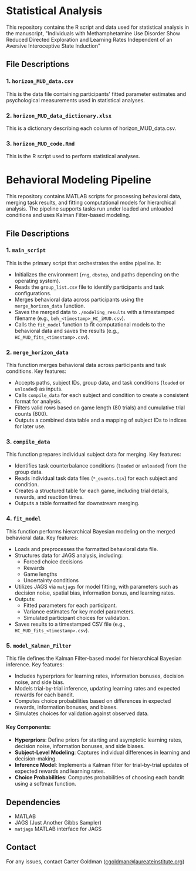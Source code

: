 # Statistical Analysis

This repository contains the R script and data used for statistical analysis in the manuscript, "Individuals with Methamphetamine Use Disorder Show Reduced Directed Exploration and Learning Rates Independent of an Aversive Interoceptive State Induction"

## File Descriptions

### 1. `horizon_MUD_data.csv`
This is the data file containing participants' fitted parameter estimates and psychological measurements used in statistical analyses.

### 2. `horizon_MUD_data_dictionary.xlsx`
This is a dictionary describing each column of horizon_MUD_data.csv.

### 3. `horizon_MUD_code.Rmd`
This is the R script used to perform statistical analyses.


# Behavioral Modeling Pipeline

This repository contains MATLAB scripts for processing behavioral data, merging task results, and fitting computational models for hierarchical analysis. The pipeline supports tasks run under loaded and unloaded conditions and uses Kalman Filter-based modeling.

## File Descriptions

### 1. `main_script`
This is the primary script that orchestrates the entire pipeline. It:
- Initializes the environment (`rng`, `dbstop`, and paths depending on the operating system).
- Reads the `group_list.csv` file to identify participants and task configurations.
- Merges behavioral data across participants using the `merge_horizon_data` function.
- Saves the merged data to `./modeling_results` with a timestamped filename (e.g., `beh_<timestamp>_HC_iMUD.csv`).
- Calls the `fit_model` function to fit computational models to the behavioral data and saves the results (e.g., `HC_MUD_fits_<timestamp>.csv`).

### 2. `merge_horizon_data`
This function merges behavioral data across participants and task conditions. Key features:
- Accepts paths, subject IDs, group data, and task conditions (`loaded` or `unloaded`) as inputs.
- Calls `compile_data` for each subject and condition to create a consistent format for analysis.
- Filters valid rows based on game length (80 trials) and cumulative trial counts (600).
- Outputs a combined data table and a mapping of subject IDs to indices for later use.

### 3. `compile_data`
This function prepares individual subject data for merging. Key features:
- Identifies task counterbalance conditions (`loaded` or `unloaded`) from the group data.
- Reads individual task data files (`*_events.tsv`) for each subject and condition.
- Creates a structured table for each game, including trial details, rewards, and reaction times.
- Outputs a table formatted for downstream merging.

### 4. `fit_model`
This function performs hierarchical Bayesian modeling on the merged behavioral data. Key features:
- Loads and preprocesses the formatted behavioral data file.
- Structures data for JAGS analysis, including:
  - Forced choice decisions
  - Rewards
  - Game lengths
  - Uncertainty conditions
- Utilizes JAGS via `matjags` for model fitting, with parameters such as decision noise, spatial bias, information bonus, and learning rates.
- Outputs:
  - Fitted parameters for each participant.
  - Variance estimates for key model parameters.
  - Simulated participant choices for validation.
- Saves results to a timestamped CSV file (e.g., `HC_MUD_fits_<timestamp>.csv`).

### 5. `model_Kalman_Filter`
This file defines the Kalman Filter-based model for hierarchical Bayesian inference. Key features:
- Includes hyperpriors for learning rates, information bonuses, decision noise, and side bias.
- Models trial-by-trial inference, updating learning rates and expected rewards for each bandit.
- Computes choice probabilities based on differences in expected rewards, information bonuses, and biases.
- Simulates choices for validation against observed data.

#### Key Components:
- **Hyperpriors**: Define priors for starting and asymptotic learning rates, decision noise, information bonuses, and side biases.
- **Subject-Level Modeling**: Captures individual differences in learning and decision-making.
- **Inference Model**: Implements a Kalman filter for trial-by-trial updates of expected rewards and learning rates.
- **Choice Probabilities**: Computes probabilities of choosing each bandit using a softmax function.

## Dependencies
- MATLAB
- JAGS (Just Another Gibbs Sampler)
- `matjags` MATLAB interface for JAGS

## Contact
For any issues, contact Carter Goldman (cgoldman@laureateinstitute.org)
